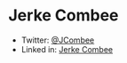 Jerke Combee
============

- Twitter: [@JCombee](https://twitter.com/JCombee)
- Linked in: [Jerke Combee](https://www.linkedin.com/in/jerke-combee-61307362)

